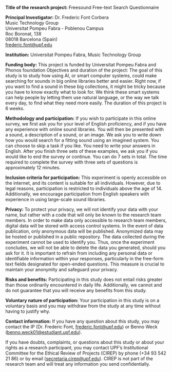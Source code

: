 **Title of the research project:** Freesound Free-text Search Questionnaire

**Principal Investigator:**
Dr. Frederic Font Corbera  
Music Technology Group  
Universitat Pompeu Fabra - Poblenou Campus  
Roc Boronat, 138  
08018 Barcelona (Spain)  
<frederic.font@upf.edu>

**Institution:** Universitat Pompeu Fabra, Music Technology Group

**Funding body:** This project is funded by Universitat Pompeu Fabra and Phonos foundation
Objectives and duration of the project: The goal of this study is to study how using AI,
or smart computer systems, could make searching for sounds in big online libraries better
and easier. Right now, if you want to find a sound in these big collections, it might be tricky
because you have to know exactly what to look for. We think these smart systems can help
people by letting them use natural language, or the way we talk every day, to find what they
need more easily. The duration of this project is 6 weeks.

**Methodology and participation:** If you wish to participate in this online survey, we first
ask you for your level of English proficiency, and if you have any experience with online sound libraries.
You will then be presented with a sound, a description of a sound, or an image.
We ask you to write down how you would search for a fitting sound using an imagined system.
You can choose to skip a task if you like.
You need to write your answers in English.
After you finish three sets of these examples, we ask you if you would like to end the survey or continue. You can do 7 sets in total.
The time required to complete the survey with three sets of questions is approximately 12 minutes.

**Inclusion criteria for participation:** This experiment is openly accessible on the internet, 
and its content is suitable for all individuals. However, due to legal reasons, participation is
restricted to individuals above the age of 14. Additionally, we encourage participation from
English speakers with experience in using large-scale sound libraries.

**Privacy:** To protect your privacy, we will not identify your data with your name, but
rather with a code that will only be known to the research team members. In order to make
data only accessible to research team members, digital data will be stored with access control
systems. In the event of data publication, only anonymous data will be published.
Anonymized data may be hosted or published in a public repository. The data collected
during the experiment cannot be used to identify you. Thus, once the experiment concludes,
we will not be able to delete the data you generated, should you ask for it. It is important to
refrain from including any personal data or identifiable information within your responses,
particularly in the free-form text fields designated for open-ended questions. This measure is
crucial to maintain your anonymity and safeguard your privacy.

**Risks and benefits:** Participating in this study does not entail risks greater than those
ordinarily encountered in daily life. Additionally, we cannot and do not guarantee that you
will receive any benefits from this study.

**Voluntary nature of participation:** Your participation in this study is on a voluntary
basis and you may withdraw from the study at any time without having to justify why.

**Contact information:** If you have any question about this study, you may contact the IP
(Dr. Frederic Font, <frederic.font@upf.edu>) or Benno Weck
(<benno.weck01@estudiant.upf.edu>).

If you have doubts, complaints, or questions about this study or about your rights as a
research participant, you may contact UPF’s Institutional Committee for the Ethical Review
of Projects (CIREP) by phone (+34 93 542 21 86) or by email (<secretaria.cirep@upf.edu>).
CIREP is not part of the research team and will treat any information you send confidentially.

